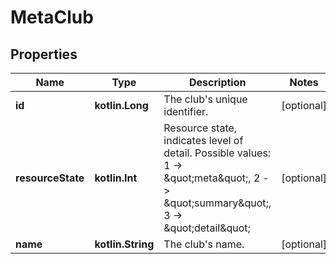 
# MetaClub

## Properties
Name | Type | Description | Notes
------------ | ------------- | ------------- | -------------
**id** | **kotlin.Long** | The club&#39;s unique identifier. |  [optional]
**resourceState** | **kotlin.Int** | Resource state, indicates level of detail. Possible values: 1 -&gt; \&quot;meta\&quot;, 2 -&gt; \&quot;summary\&quot;, 3 -&gt; \&quot;detail\&quot; |  [optional]
**name** | **kotlin.String** | The club&#39;s name. |  [optional]



